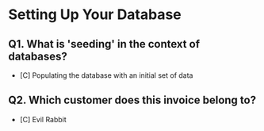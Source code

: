 # Setting Up Your Database

## Q1. What is 'seeding' in the context of databases?

- [C] Populating the database with an initial set of data

## Q2. Which customer does this invoice belong to?

- [C] Evil Rabbit
